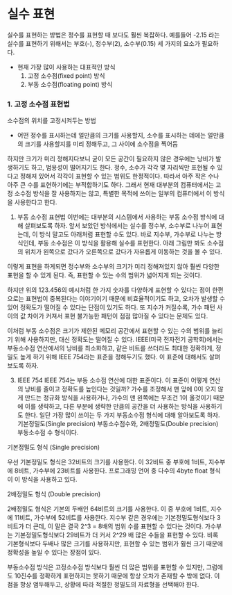 # 실수 표현

실수를 표현하는 방법은 정수를 표현할 때 보다도 훨씬 복잡하다. 예를들어 -2.15 라는 실수를 표현하기 위해서는 부호(-), 정수부(2), 소수부(0.15) 세 가지의 요소가 필요하다.

- 현재 가장 많이 사용하는 대표적인 방식
  1. 고정 소수점(fixed point) 방식
  2. 부동 소수점(floating point) 방식
     <br>

### 1. 고정 소수점 표현법

소수점의 위치를 고정시켜두는 방법

- 어떤 정수를 표시하는데 얼만큼의 크기를 사용할지, 소수를 표시하는 데에는 얼만큼의 크기를 사용할지를 미리 정해두고, 그 사이에 소수점을 찍어둠

하지만 크기가 미리 정해지다보니 굳이 모든 공간이 필요하지 않은 경우에는 낭비가 발생하기도 하고, 범용성이 떨어지기도 한다. 정수, 소수가 각각 몇 자리씩만 표현될 수 있다고 정해져 있어서 각각이 표현할 수 있는 범위도 한정적이다. 따라서 아주 작은 수나 아주 큰 수를 표현하기에는 부적합하기도 하다. 그래서 현재 대부분의 컴퓨터에서는 고정 소수점 방식을 잘 사용하지는 않고, 특별한 목적에 쓰이는 일부의 컴퓨터에서 이 방식을 사용한다고 한다.

1.  부동 소수점 표현법
    이번에는 대부분의 시스템에서 사용하는 부동 소수점 방식에 대해 살펴보도록 하자. 앞서 보았던 방식에서는 실수를 정수부, 소수부로 나누어 표현는데, 이 방식 말고도 아래처럼 표현할 수도 있다. 바로 지수부, 가수부로 나누는 방식인데, 부동 소수점은 이 방식을 활용해 실수를 표현한다. 아래 그림만 봐도 소수점의 위치가 왼쪽으로 갔다가 오른쪽으로 갔다가 자유롭게 이동하는 것을 볼 수 있다.

이렇게 표현을 하게되면 정수부와 소수부의 크기가 미리 정해져있지 않아 훨씬 다양한 표현을 할 수 있게 된다. 즉, 표현할 수 있는 수의 범위가 넓어지게 되는 것이다.

하지만 위의 123.456의 예시처럼 한 가지 숫자를 다양하게 표현할 수 있다는 점이 한편으로는 표현법이 중복된다는 이야기이기 때문에 비효율적이기도 하고, 오차가 발생할 수 있어 정확도가 떨어질 수 있다는 단점이 있기도 하다. 또 지수가 커질수록, 가수 패턴 사이의 값 차이가 커져서 표현 불가능한 패턴이 점점 많아질 수 있다는 문제도 있다.

이처럼 부동 소수점은 크기가 제한된 메모리 공간에서 표현할 수 있는 수의 범위를 늘리기 위해 사용하지만, 대신 정확도는 떨어질 수 있다. IEEE(미국 전자전기 공학회)에서는 부동소수점 연산에서의 낭비를 최소화하고, 같은 비트를 쓰더라도 최대한 정확하게, 정밀도 높게 하기 위해 IEEE 754라는 표준을 정해두기도 했다. 이 표준에 대해서도 살펴보도록 하자.

3.  IEEE 754
    IEEE 754는 부동 소수점 연산에 대한 표준이다. 이 표준이 어떻게 연산의 낭비를 줄이고 정확도를 높인다는 것일까? 가수를 조정해서 맨 앞에 0이 오지 않게 만드는 정규화 방식을 사용하거나, 가수의 맨 왼쪽에는 무조건 1이 올것이기 때문에 이를 생략하고, 다른 부분에 생략한 만큼의 공간을 더 사용하는 방식을 사용하기도 한다. 일단 가장 많이 쓰이는 두 가지 부동소수점 형식에 대해 알아보도록 하자. 기본정밀도(Single precision) 부동소수점수와, 2배정밀도(Double precision) 부동소수점 수 형식이다.

기본정밀도 형식 (Single precision)

우선 기본정밀도 형식은 32비트의 크기를 사용한다. 이 32비트 중 부호에 1비트, 지수부에 8비트, 가수부에 23비트를 사용한다. 프로그래밍 언어 중 다수의 4byte float 형식이 이 방식을 사용하고 있다.

2배정밀도 형식 (Double precision)

2배정밀도 형식은 기본의 두배인 64비트의 크기를 사용한다. 이 중 부호에 1비트, 지수에 11비트, 가수부에 52비트를 사용한다. 지수부 같은 경우에는 기본정밀도형식보다 3비트가 더 큰데, 이 말은 결국 2^3 = 8배의 범위 수를 표현할 수 있다는 것이다. 가수부는 기본정밀도형식보다 29비트가 더 커서 2^29 배 많은 수들을 표현할 수 있다. 비록 기본형식보다 두배나 많은 크기를 사용하지만, 표현할 수 있는 범위가 훨씬 크기 때문에 정확성을 높일 수 있다는 장점이 있다.

부동소수점 방식은 고정소수점 방식보다 훨씬 더 많은 범위를 표현할 수 있지만, 그럼에도 10진수를 정확하게 표현하지는 못하기 때문에 항상 오차가 존재할 수 밖에 없다. 이 점을 항상 염두해두고, 상황에 따라 적절한 정밀도의 자료형을 선택해야 한다.
